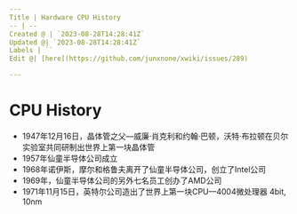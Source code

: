 ```yaml
---
Title | Hardware CPU History
-- | --
Created @ | `2023-08-28T14:28:41Z`
Updated @| `2023-08-28T14:28:41Z`
Labels | ``
Edit @| [here](https://github.com/junxnone/xwiki/issues/289)

---
```

# CPU History
- 1947年12月16日，晶体管之父––威廉·肖克利和约翰·巴顿，沃特·布拉顿在贝尔实验室共同研制出世界上第一块晶体管
- 1957年仙童半导体公司成立
- 1968年诺伊斯，摩尔和格鲁夫离开了仙童半导体公司，创立了Intel公司
- 1969年，仙童半导体公司的另外七名员工创办了AMD公司
- 1971年11月15日，英特尔公司造出了世界上第一块CPU––4004微处理器 4bit, 10nm

